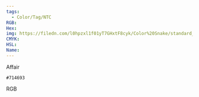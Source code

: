 ```yaml
---
tags:
  - Color/Tag/NTC
RGB:
Hex:
img: https://filedn.com/l0hpzxl1f01yT7GHxtF8cyk/Color%20Snake/standard_csv_to_svg//714693.svg
CMYK:
HSL:
Name:
---
```

Affair
```palette
#714693
```
RGB
